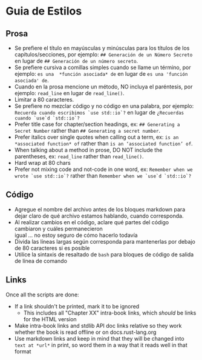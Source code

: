 # Guia de Estilos

## Prosa

* Se prefiere el título en mayúsculas y minúsculas para los títulos de los 
  capítulos/secciones, por ejemplo: `## Generación de un Número Secreto` 
  en lugar de `## Generación de un número secreto`.
* Se prefiere cursiva a comillas simples cuando se llame un término, por 
  ejemplo: `es una  *función asociada* de` en lugar de `es una 'función asociada' de`.
* Cuando en la prosa mencione un método, NO incluya el paréntesis, por ejemplo:
   `read_line` en lugar de `read_line()`.
* Limitar a 80 caracteres.
* Se prefiere no mezclar código y no código en una palabra, por ejemplo: ``Recuerda cuando escribimos
   `use std::io`?`` en lugar de ``¿Recuerdas cuando `use`d `std::io`?`` 
* Prefer title case for chapter/section headings, ex: `## Generating a Secret
  Number` rather than `## Generating a secret number`.
* Prefer italics over single quotes when calling out a term, ex: `is an
  *associated function* of` rather than `is an ‘associated function’ of`.
* When talking about a method in prose, DO NOT include the parentheses, ex:
  `read_line` rather than `read_line()`.
* Hard wrap at 80 chars
* Prefer not mixing code and not-code in one word, ex: ``Remember when we wrote
  `use std::io`?`` rather than ``Remember when we `use`d `std::io`?``

## Código

* Agregue el nombre del archivo antes de los bloques markdown para dejar claro de qué archivo 
   estamos hablando, cuando corresponda.
* Al realizar cambios en el código, aclare qué partes del código cambiaron y cuáles permanecieron                                            
   igual ... no estoy seguro de cómo hacerlo todavía
* Divida las líneas largas según corresponda para mantenerlas por debajo de 80 caracteres si es 
   posible
* Utilice la sintaxis de resaltado de `bash` para bloques de código de salida de línea de comando

## Links

Once all the scripts are done:

* If a link shouldn't be printed, mark it to be ignored
  * This includes all "Chapter XX" intra-book links, which *should* be links
    for the HTML version
* Make intra-book links and stdlib API doc links relative so they work whether
  the book is read offline or on docs.rust-lang.org
* Use markdown links and keep in mind that they will be changed into `text at
  *url*` in print, so word them in a way that it reads well in that format
